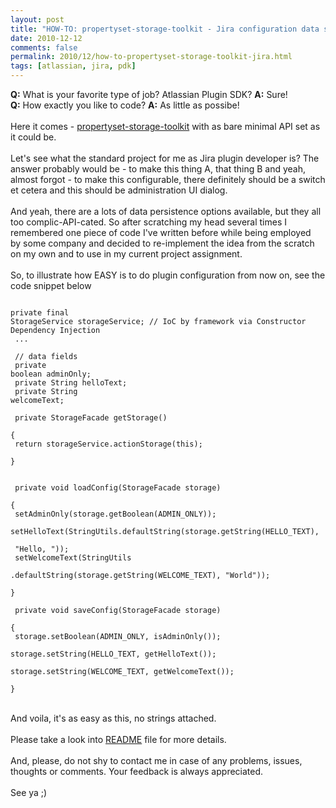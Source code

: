 ```yaml
---
layout: post
title: "HOW-TO: propertyset-storage-toolkit - Jira configuration data storage made easy"
date: 2010-12-12
comments: false
permalink: 2010/12/how-to-propertyset-storage-toolkit-jira.html
tags: [atlassian, jira, pdk]
---
```


<b>Q:</b> What is your favorite type of job? Atlassian Plugin SDK? <b>A:</b> Sure!<br /><b>Q:</b> How exactly you like to code? <b>A:</b> As little as possibe!<br /><br />Here it comes -&nbsp;<a href="https://github.com/leonardinius/propertyset-storage-toolkit">propertyset-storage-toolkit</a>&nbsp;with as bare minimal API set as it could be.<br /><br />Let's see what the standard project for me as Jira plugin developer is? The answer probably would be - to make this thing A, that thing B and yeah, almost forgot - to make this configurable, there definitely should be a switch et cetera and this should be administration UI dialog.<br /><br />And yeah, there are a lots of data persistence options available, but they all too complic-API-cated. So after&nbsp;scratching&nbsp;my head several times I remembered one piece of code I've written before while being employed &nbsp; by some company and decided to re-implement the idea from the scratch on my own and to use in my current project&nbsp;assignment.<br /><br />So, to illustrate how EASY is to do plugin configuration from now on, see the code snippet below<br /><pre><code class="java"><br />private final StorageService storageService; // IoC by framework via Constructor Dependency Injection<br /> ...<br /><br /> // data fields<br /> private boolean adminOnly;<br /> private String helloText;<br /> private String welcomeText;<br /><br /> private StorageFacade getStorage()<br /> {<br />     return storageService.actionStorage(this);<br /> }<br /><br /><br /> private void loadConfig(StorageFacade storage)<br /> {<br />     setAdminOnly(storage.getBoolean(ADMIN_ONLY));<br />     setHelloText(StringUtils.defaultString(storage.getString(HELLO_TEXT), <br />         "Hello, "));<br />     setWelcomeText(StringUtils<br />         .defaultString(storage.getString(WELCOME_TEXT), "World"));<br /> }<br /><br /> private void saveConfig(StorageFacade storage)<br /> {<br />     storage.setBoolean(ADMIN_ONLY, isAdminOnly());<br />     storage.setString(HELLO_TEXT, getHelloText());<br />     storage.setString(WELCOME_TEXT, getWelcomeText());<br /> }<br /></code></pre><br />And voila, it's as easy as this, no strings attached. <br /><br />Please take a look into&nbsp;<a href="https://github.com/leonardinius/propertyset-storage-toolkit/blob/master/README.md">README</a> file for more details.<br /><br />And, please, do not shy to contact me in case of any problems, issues, thoughts or comments. Your feedback is always appreciated. <br /><br />See ya ;)
